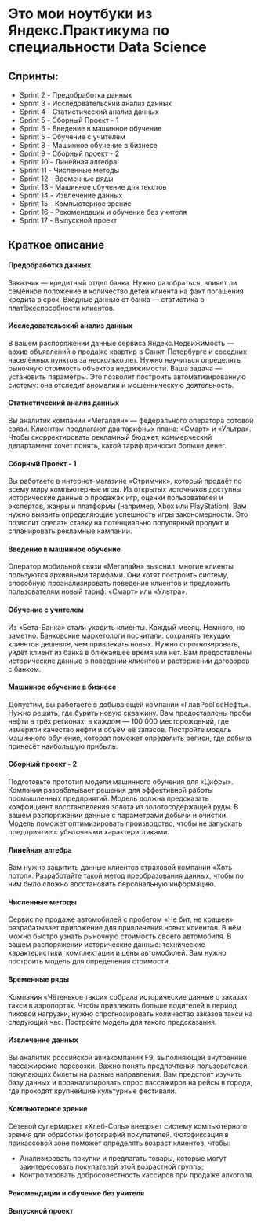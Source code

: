 # Это мои ноутбуки из Яндекс.Практикума по специальности Data Science

## Спринты:
* Sprint 2 - Предобработка данных
* Sprint 3 - Исследовательский анализ данных
* Sprint 4 - Статистический анализ данных
* Sprint 5 - Сборный Проект - 1
* Sprint 6 - Введение в машинное обучение
* Sprint 5 - Обучение с учителем
* Sprint 8 - Машинное обучение в бизнесе
* Sprint 9 - Сборный проект - 2
* Sprint 10 - Линейная алгебра
* Sprint 11 - Численные методы
* Sprint 12 - Временные ряды
* Sprint 13 - Машинное обучение для текстов
* Sprint 14 - Извлечение данных
* Sprint 15 - Компьютерное зрение
* Sprint 16 - Рекомендации и обучение без учителя
* Sprint 17 - Выпускной проект

## Краткое описание

#### Предобработка данных
Заказчик — кредитный отдел банка. Нужно разобраться, влияет ли семейное положение и количество детей клиента на факт погашения кредита в срок. Входные данные от банка — статистика о платёжеспособности клиентов.

#### Исследовательский анализ данных
В вашем распоряжении данные сервиса Яндекс.Недвижимость — архив объявлений о продаже квартир в Санкт-Петербурге и соседних населённых пунктов за несколько лет. Нужно научиться определять рыночную стоимость объектов недвижимости. Ваша задача — установить параметры. Это позволит построить автоматизированную систему: она отследит аномалии и мошенническую деятельность.

#### Статистический анализ данных
Вы аналитик компании «Мегалайн» — федерального оператора сотовой связи. Клиентам предлагают два тарифных плана: «Смарт» и «Ультра». Чтобы скорректировать рекламный бюджет, коммерческий департамент хочет понять, какой тариф приносит больше денег.

#### Сборный Проект - 1
Вы работаете в интернет-магазине «Стримчик», который продаёт по всему миру компьютерные игры. Из открытых источников доступны исторические данные о продажах игр, оценки пользователей и экспертов, жанры и платформы (например, Xbox или PlayStation). Вам нужно выявить определяющие успешность игры закономерности. Это позволит сделать ставку на потенциально популярный продукт и спланировать рекламные кампании.

#### Введение в машинное обучение
Оператор мобильной связи «Мегалайн» выяснил: многие клиенты пользуются архивными тарифами. Они хотят построить систему, способную проанализировать поведение клиентов и предложить пользователям новый тариф: «Смарт» или «Ультра».

#### Обучение с учителем
Из «Бета-Банка» стали уходить клиенты. Каждый месяц. Немного, но заметно. Банковские маркетологи посчитали: сохранять текущих клиентов дешевле, чем привлекать новых. Нужно спрогнозировать, уйдёт клиент из банка в ближайшее время или нет. Вам предоставлены исторические данные о поведении клиентов и расторжении договоров с банком.

#### Машинное обучение в бизнесе
Допустим, вы работаете в добывающей компании «ГлавРосГосНефть». Нужно решить, где бурить новую скважину. Вам предоставлены пробы нефти в трёх регионах: в каждом — 100 000 месторождений, где измерили качество нефти и объём её запасов. Постройте модель машинного обучения, которая поможет определить регион, где добыча принесёт наибольшую прибыль. 

#### Сборный проект - 2
Подготовьте прототип модели машинного обучения для «Цифры». Компания разрабатывает решения для эффективной работы промышленных предприятий. Модель должна предсказать коэффициент восстановления золота из золотосодержащей руды. В вашем распоряжении данные с параметрами добычи и очистки. Модель поможет оптимизировать производство, чтобы не запускать предприятие с убыточными характеристиками.

#### Линейная алгебра
Вам нужно защитить данные клиентов страховой компании «Хоть потоп». Разработайте такой метод преобразования данных, чтобы по ним было сложно восстановить персональную информацию. 

#### Численные методы
Сервис по продаже автомобилей с пробегом «Не бит, не крашен» разрабатывает приложение для привлечения новых клиентов. В нём можно быстро узнать рыночную стоимость своего автомобиля. В вашем распоряжении исторические данные: технические характеристики, комплектации и цены автомобилей. Вам нужно построить модель для определения стоимости.

#### Временные ряды
Компания «Чётенькое такси» собрала исторические данные о заказах такси в аэропортах. Чтобы привлекать больше водителей в период пиковой нагрузки, нужно спрогнозировать количество заказов такси на следующий час. Постройте модель для такого предсказания.

#### Извлечение данных
Вы аналитик российской авиакомпании F9, выполняющей внутренние пассажирские перевозки. Важно понять предпочтения пользователей, покупающих билеты на разные направления.
Вам предстоит изучить базу данных и проанализировать спрос пассажиров на рейсы в города, где проходят крупнейшие культурные фестивали.

#### Компьютерное зрение
Сетевой супермаркет «Хлеб-Соль» внедряет систему компьютерного зрения для обработки фотографий покупателей. Фотофиксация в прикассовой зоне поможет определять возраст клиентов, чтобы:
* Анализировать покупки и предлагать товары, которые могут заинтересовать покупателей этой возрастной группы;
* Контролировать добросовестность кассиров при продаже алкоголя.

#### Рекомендации и обучение без учителя

#### Выпускной проект
